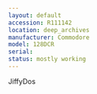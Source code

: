 ```yaml
---
layout: default
accession: R111142
location: deep_archives
manufacturer: Commodore
model: 128DCR
serial: 
status: mostly working
---
```


JiffyDos